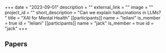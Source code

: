 +++
date = "2023-09-01"
description = ""
external_link = ""
image = ""
project_id = ""
short_description = "Can we explain hallucinations in LLMs?  "
title = "XAI for Mental Health"
[[participants]]
    name = "leilani"
    is_member = true
    id = "leilani"
[[participants]]
    name = "jack"
    is_member = true
    id = "jack"
+++

## Papers
